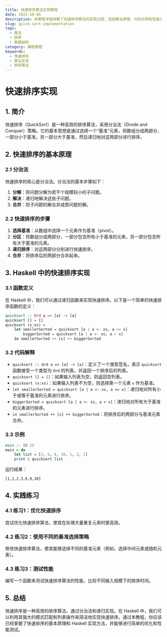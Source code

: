 ```yaml
---
title: 快速排序算法实现教程
date: 2023-10-05
description: 本教程详细讲解了快速排序算法的实现过程，包括算法原理、代码示例和性能分析，适合初学者和进阶开发者学习。
slug: quick-sort-implementation
tags:
  - 算法
  - 排序
  - 数据结构
category: 编程教程
keywords:
  - 快速排序
  - 算法实现
  - 排序算法
---
```


# 快速排序实现

## 1. 简介

快速排序（QuickSort）是一种高效的排序算法，采用分治法（Divide and Conquer）策略。它的基本思想是通过选择一个“基准”元素，将数组分成两部分，一部分小于基准，另一部分大于基准，然后递归地对这两部分进行排序。

## 2. 快速排序的基本原理

### 2.1 分治法

快速排序的核心是分治法。分治法的基本步骤如下：

1. **分解**：将问题分解为若干个规模较小的子问题。
2. **解决**：递归地解决这些子问题。
3. **合并**：将子问题的解合并成原问题的解。

### 2.2 快速排序的步骤

1. **选择基准**：从数组中选择一个元素作为基准（pivot）。
2. **分区**：将数组分成两部分，一部分包含所有小于基准的元素，另一部分包含所有大于基准的元素。
3. **递归排序**：对这两部分分别进行快速排序。
4. **合并**：将排序后的两部分合并起来。

## 3. Haskell 中的快速排序实现

### 3.1 函数定义

在 Haskell 中，我们可以通过递归函数来实现快速排序。以下是一个简单的快速排序函数的定义：

```haskell
quicksort :: Ord a => [a] -> [a]
quicksort [] = []
quicksort (x:xs) =
    let smallerSorted = quicksort [a | a <- xs, a <= x]
        biggerSorted = quicksort [a | a <- xs, a > x]
    in smallerSorted ++ [x] ++ biggerSorted
```

### 3.2 代码解释

- `quicksort :: Ord a => [a] -> [a]`：定义了一个类型签名，表示 `quicksort` 函数接受一个类型为 `Ord` 的列表，并返回一个排序后的列表。
- `quicksort [] = []`：如果输入列表为空，则返回空列表。
- `quicksort (x:xs)`：如果输入列表不为空，则选择第一个元素 `x` 作为基准。
- `let smallerSorted = quicksort [a | a <- xs, a <= x]`：递归地对所有小于或等于基准的元素进行排序。
- `biggerSorted = quicksort [a | a <- xs, a > x]`：递归地对所有大于基准的元素进行排序。
- `in smallerSorted ++ [x] ++ biggerSorted`：将排序后的两部分与基准元素合并。

### 3.3 示例

```haskell
main :: IO ()
main = do
    let list = [3, 6, 8, 10, 1, 2, 1]
    print $ quicksort list
```

运行结果：

```
[1,1,2,3,6,8,10]
```

## 4. 实践练习

### 4.1 练习1：优化快速排序

尝试优化快速排序算法，使其在处理大量重复元素时更高效。

### 4.2 练习2：使用不同的基准选择策略

修改快速排序算法，使其能够选择不同的基准元素（例如，选择中间元素或随机元素）。

### 4.3 练习3：测试性能

编写一个函数来测试快速排序算法的性能，比较不同输入规模下的排序时间。

## 5. 总结

快速排序是一种高效的排序算法，通过分治法和递归实现。在 Haskell 中，我们可以利用其强大的模式匹配和列表操作来简洁地实现快速排序。通过本教程，你应该已经掌握了快速排序的基本原理和 Haskell 实现方法，并能够进行简单的优化和性能测试。
